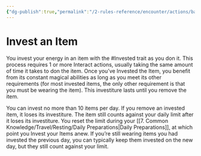 ```yaml
---
{"dg-publish":true,"permalink":"/2-rules-reference/encounter/actions/basic-actions/invest-an-item/","noteIcon":""}
---
```


# Invest an Item

You invest your energy in an item with the #Invested trait as you don it. This process requires 1 or more Interact actions, usually taking the same amount of time it takes to don the item. Once you’ve Invested the Item, you benefit from its constant magical abilities as long as you meet its other requirements (for most invested items, the only other requirement is that you must be wearing the item). This investiture lasts until you remove the item.

You can invest no more than 10 items per day. If you remove an invested item, it loses its investiture. The item still counts against your daily limit after it loses its investiture. You reset the limit during your [[7. Common Knowledge/Travel/Resting/Daily Preparations\|Daily Preparations]], at which point you Invest your Items anew. If you’re still wearing items you had invested the previous day, you can typically keep them invested on the new day, but they still count against your limit.

